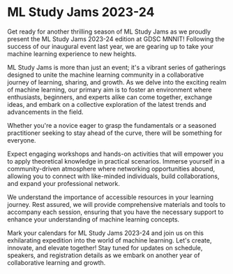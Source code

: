 # ML Study Jams 2023-24

Get ready for another thrilling season of ML Study Jams as we proudly present the ML Study Jams 2023-24 edition at GDSC MNNIT! Following the success of our inaugural event last year, we are gearing up to take your machine learning experience to new heights.

ML Study Jams is more than just an event; it's a vibrant series of gatherings designed to unite the machine learning community in a collaborative journey of learning, sharing, and growth. As we delve into the exciting realm of machine learning, our primary aim is to foster an environment where enthusiasts, beginners, and experts alike can come together, exchange ideas, and embark on a collective exploration of the latest trends and advancements in the field.

Whether you're a novice eager to grasp the fundamentals or a seasoned practitioner seeking to stay ahead of the curve, there will be something for everyone.

Expect engaging workshops and hands-on activities that will empower you to apply theoretical knowledge in practical scenarios. Immerse yourself in a community-driven atmosphere where networking opportunities abound, allowing you to connect with like-minded individuals, build collaborations, and expand your professional network.

We understand the importance of accessible resources in your learning journey. Rest assured, we will provide comprehensive materials and tools to accompany each session, ensuring that you have the necessary support to enhance your understanding of machine learning concepts.

Mark your calendars for ML Study Jams 2023-24 and join us on this exhilarating expedition into the world of machine learning. Let's create, innovate, and elevate together! Stay tuned for updates on schedule, speakers, and registration details as we embark on another year of collaborative learning and growth.
